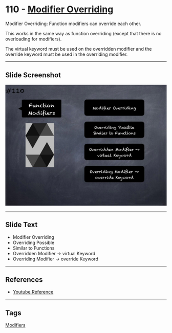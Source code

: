 # 110 - [Modifier Overriding](Function%20Modifier%20Overriding.md)
Modifier Overriding: Function modifiers can override each other. 

This works in the same way as function overriding (except that there is no overloading for modifiers). 

The virtual keyword must be used on the overridden modifier and the override keyword must be used in the overriding modifier.

___
## Slide Screenshot
![110.jpg](../../images/3.%20Solidity%20201/110.jpg)
___
## Slide Text
- Modifier Overriding
- Overriding Possible
- Similar to Functions
- Overridden Modifier -> virtual Keyword
- Overriding Modifier -> override Keyword
___
## References
- [Youtube Reference](https://youtu.be/3bFgsmsQXrE?t=768)
___
## Tags
[Modifiers](../2.%20Solidity%20101/Modifiers.md)